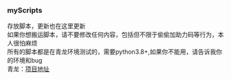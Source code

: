 ### myScripts
存放脚本，更新也在这里更新       
如果你想搬运脚本，请不要修改任何内容，包括但不限于偷偷加助力码等行为，本人很怕麻烦          
所有的脚本都是在青龙环境测试的，需要python3.8+,如果你不能用，请告诉我你的环境和bug        
青龙：[项目地址](https://github.com/whyour/qinglong)       

